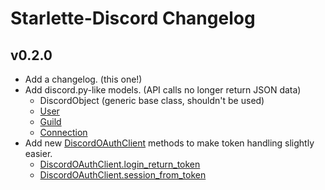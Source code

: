 # Starlette-Discord Changelog


## v0.2.0
- Add a changelog. (this one!)
- Add discord.py-like models. (API calls no longer return JSON data)
  - DiscordObject (generic base class, shouldn't be used)
  - [User](../models.html#user)
  - [Guild](../models.html#guild)
  - [Connection](../models.html#guild)
- Add new [DiscordOAuthClient](../api.html#starlette_discord.DiscordOAuthClient) methods to make token handling slightly easier.
  - [DiscordOAuthClient.login_return_token](../api.html#starlette_discord.DiscordOAuthClient.login_return_token)
  - [DiscordOAuthClient.session_from_token](../api.html#starlette_discord.DiscordOAuthClient.session_from_token)
